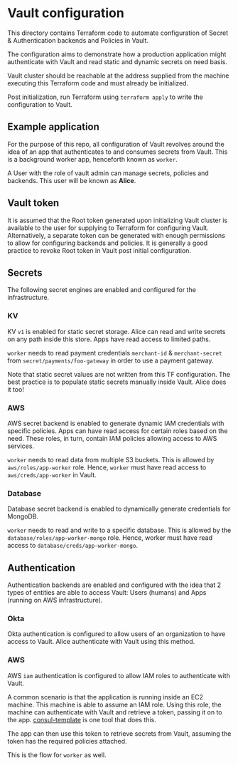 # Vault configuration
This directory contains Terraform code to automate configuration of Secret & Authentication backends and Policies in Vault.

The configuration aims to demonstrate how a production application might authenticate with Vault and read static and dynamic secrets on need basis.

Vault cluster should be reachable at the address supplied from the machine executing this Terraform code and must already be initialized.

Post initialization, run Terraform using `terraform apply` to write the configuration to Vault.

## Example application
For the purpose of this repo, all configuration of Vault revolves around the idea of an app that authenticates to and consumes secrets from Vault. This is a background worker app, henceforth known as `worker`.

A User with the role of vault admin can manage secrets, policies and backends. This user will be known as **Alice**.

## Vault token
It is assumed that the Root token generated upon initializing Vault cluster is available to the user for supplying to Terraform for configuring Vault. Alternatively, a separate token can be generated with enough permissions to allow for configuring backends and policies. It is generally a good practice to revoke Root token in Vault post initial configuration.

## Secrets
The following secret engines are enabled and configured for the infrastructure.

### KV
KV `v1` is enabled for static secret storage. Alice can read and write secrets on any path inside this store. Apps have read access to limited paths.

`worker` needs to read payment credentials `merchant-id` & `merchant-secret` from `secret/payments/foo-gateway` in order to use a payment gateway.

Note that static secret values are not written from this TF configuration. The best practice is to populate static secrets manually inside Vault. Alice does it too!

### AWS
AWS secret backend is enabled to generate dynamic IAM credentials with specific policies. Apps can have read access for certain roles based on the need. These roles, in turn, contain IAM policies allowing access to AWS services.

`worker` needs to read data from multiple S3 buckets. This is allowed by `aws/roles/app-worker` role. Hence, `worker` must have read access to `aws/creds/app-worker` in Vault.

### Database
Database secret backend is enabled to dynamically generate credentials for MongoDB.

`worker` needs to read and write to a specific database. This is allowed by the `database/roles/app-worker-mongo` role. Hence, worker must have read access to `database/creds/app-worker-mongo`.

## Authentication
Authentication backends are enabled and configured with the idea that 2 types of entities are able to access Vault: Users (humans) and Apps (running on AWS infrastructure).

### Okta
Okta authentication is configured to allow users of an organization to have access to Vault. Alice authenticate with Vault using this method.

### AWS
AWS `iam` authentication is configured to allow IAM roles to authenticate with Vault.

A common scenario is that the application is running inside an EC2 machine. This machine is able to assume an IAM role. Using this role, the machine can authenticate with Vault and retrieve a token, passing it on to the app. [consul-template](https://github.com/hashicorp/consul-template) is one tool that does this.

The app can then use this token to retrieve secrets from Vault, assuming the token has the required policies attached.

This is the flow for `worker` as well.